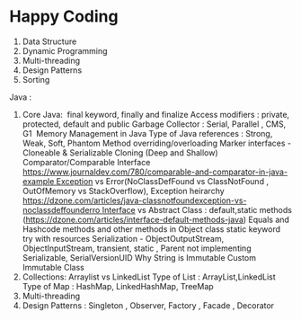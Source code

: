# Happy Coding
1. Data Structure 
1. Dynamic Programming
1. Multi-threading
1. Design Patterns
1. Sorting

Java :
1. Core Java:  final keyword, finally and finalize Access modifiers : private, protected, default and public Garbage Collector : Serial, Parallel , CMS, G1  Memory Management in Java Type of Java references : Strong, Weak, Soft, Phantom Method overriding/overloading Marker interfaces - Cloneable & Serializable Cloning (Deep and Shallow) Comparator/Comparable Interface https://www.journaldev.com/780/comparable-and-comparator-in-java-example Exception vs Error(NoClassDefFound vs ClassNotFound , OutOfMemory vs StackOverflow), Exception heirarchy https://dzone.com/articles/java-classnotfoundexception-vs-noclassdeffounderro Interface vs Abstract Class : default,static methods (https://dzone.com/articles/interface-default-methods-java) Equals and Hashcode methods and other methods in Object class static keyword try with resources Serialization - ObjectOutputStream, ObjectInputStream, transient, static , Parent not implementing Serializable, SerialVersionUID Why String is Immutable Custom Immutable Class 
2. Collections: Arraylist vs LinkedList Type of List : ArrayList,LinkedList Type of Map : HashMap, LinkedHashMap, TreeMap
3. Multi-threading
4. Design Patterns : Singleton , Observer, Factory , Facade , Decorator
